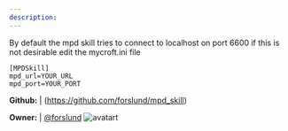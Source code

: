 ```yaml
---
description: 
---
```

By default the mpd skill tries to connect to localhost on port 6600 if this is not desirable edit the mycroft.ini file

```
[MPDSkill]
mpd_url=YOUR_URL
mpd_port=YOUR_PORT
```

**Github:** | (https://github.com/forslund/mpd_skill)

**Owner:** | [@forslund](https://github.com/forslund) ![avatart](https://avatars0.githubusercontent.com/u/804543?v=4)

